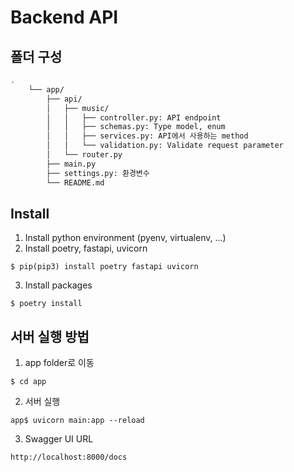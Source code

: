 # Backend API

## 폴더 구성
```bash
.
    └── app/
        ├── api/
        │   ├── music/
        │   │   ├── controller.py: API endpoint
        │   │   ├── schemas.py: Type model, enum
        │   │   ├── services.py: API에서 사용하는 method
        │   │   └── validation.py: Validate request parameter
        │   └── router.py
        ├── main.py
        ├── settings.py: 환경변수
        └── README.md
```

## Install

1. Install python environment (pyenv, virtualenv, ...)
2. Install poetry, fastapi, uvicorn
```shell
$ pip(pip3) install poetry fastapi uvicorn
```
3. Install packages
```shell
$ poetry install
```

## 서버 실행 방법

1. app folder로 이동
```shell
$ cd app
```
2. 서버 실행
```shell
app$ uvicorn main:app --reload
```
3. Swagger UI URL
```shell
http://localhost:8000/docs
```